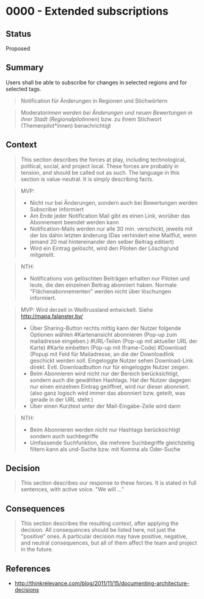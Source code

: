 # 0000 - Extended subscriptions

## Status
[status]: #status

Proposed

## Summary
[summary]: #summary

Users shall be able to subscribe for changes in selected regions and for selected tags.

> Notification für Änderungen in Regionen und Stichwörtern

> Moderator*innen werden bei Änderungen und neuen
Bewertungen in ihrer Stadt (Regionalpilot*innen) bzw. zu
ihrem Stichwort (Themenpilot*innen) benachrichtigt

## Context
[context]: #context

> This section describes the forces at play, including technological, political, social, and project local. These forces are probably in tension, and should be called out as such. The language in this section is value-neutral. It is simply describing facts.

> MVP:
> - Nicht nur bei Änderungen, sondern auch bei Bewertungen
werden Subscriber informiert
> - Am Ende jeder Notification Mail gibt es einen Link, worüber
das Abonnement beendet werden kann
> - Notification-Mails werden nur alle 30 min. verschickt, jeweils
mit der bis dahin letzten änderung (Das verhindert eine
Mailflut, wenn jemand 20 mal hintereinander den selber
Beitrag editiert)
> - Wird ein Eintrag gelöscht, wird den Piloten der Löschgrund
mitgeteilt.

> NTH:
> - Notifications von gelöschten Beiträgen erhalten nur Piloten
und leute, die den einzelnen Beitrag abonniert haben.
Normale "Flächenabonnementen" werden nicht über
löschungen informiert.

> MVP: Wird derzeit in Weißrussland entwickelt. Siehe
http://mapa.falanster.by/
> - Über Sharing-Button rechts mittig kann der Nutzer folgende
Optionen wählen
#Kartenansicht abonnieren (Pop-up zum mailadresse
eingeben.)
#URL-Teilen (Pop-up mit aktueller URL der Karte)
#Karte einbetten (Pop-up mit Iframe-Code)
#Download (Popup mit Feld für Mailadresse, an die der
Downloadlink geschickt werden soll. Eingeloggte Nutzer sehen
Download-Link direkt. Evtl. Downloadbutton nur für eingeloggte
Nutzer zeigen.
> - Beim Abonnieren wird nicht nur der Bereich berücksichtigt,
sondern auch die gewählten Hashtags. Hat der Nutzer dagegen
nur einen einzelnen Eintrag geöffnet, wird nur dieser abonniert.
(also ganz logisch wird immer das abonniert bzw. geteilt, was
gerade in der URL steht.)
> - Über einen Kurztext unter der Mail-Eingabe-Zeile wird dann

> NTH:
> - Beim Abonnieren werden nicht nur Hashtags berücksichtigt
sondern auch suchbegriffe
> - Umfassende Suchfunktion, die mehrere Suchbegriffe
gleichzeitig filtern kann als und-Suche bzw. mit Komma als
Oder-Suche

## Decision
[decision]: #decision

> This section describes our response to these forces. It is stated in full sentences, with active voice. "We will ..."

## Consequences
[consequences]: #consequences

> This section describes the resulting context, after applying the decision. All consequences should be listed here, not just the "positive" ones. A particular decision may have positive, negative, and neutral consequences, but all of them affect the team and project in the future.

## References
[references]: #references

- http://thinkrelevance.com/blog/2011/11/15/documenting-architecture-decisions
